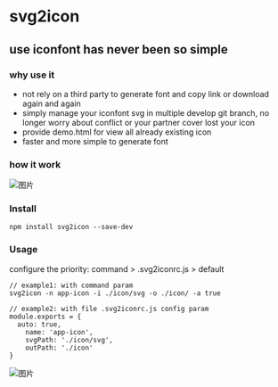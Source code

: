 # svg2icon
## use iconfont has never been so simple

### why use it
- not rely on a third party to generate font and copy link or download again and again
- simply manage your iconfont svg in multiple develop git branch, no longer worry about conflict or your partner cover lost your icon
- provide demo.html for view all already existing icon
- faster and more simple to generate font

### how it work
![图片](https://pt-starimg.didistatic.com/static/starimg/img/1505621845013aMlEjyeQUhTrOk5qn0I.png)

### Install
```
npm install svg2icon --save-dev
```

### Usage
configure the priority: command > .svg2iconrc.js > default

```
// example1: with command param
svg2icon -n app-icon -i ./icon/svg -o ./icon/ -a true

// example2: with file .svg2iconrc.js config param
module.exports = {
  auto: true,
	name: 'app-icon',
	svgPath: './icon/svg',
	outPath: './icon'
}

```
![图片](https://pt-starimg.didistatic.com/static/starimg/img/1505622455246WkgbadoNrOweq70k4bv.png)
